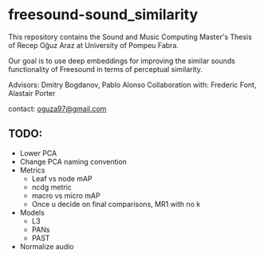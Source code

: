 # freesound-sound_similarity

This repository contains the Sound and Music Computing Master's Thesis of Recep Oğuz Araz at University of Pompeu Fabra.

Our goal is to use deep embeddings for improving the similar sounds functionality of Freesound in terms of perceptual similarity.

Advisors: Dmitry Bogdanov, Pablo Alonso
Collaboration with: Frederic Font, Alastair Porter

contact: oguza97@gmail.com

## TODO:
- Lower PCA
- Change PCA naming convention
- Metrics
    - Leaf vs node mAP
    - ncdg metric
    - macro vs micro mAP
    - Once u decide on final comparisons, MR1 with no k
- Models
    - L3
    - PANs
    - PAST
- Normalize audio